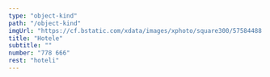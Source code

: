 ```yaml
---
type: "object-kind"
path: "/object-kind"
imgUrl: "https://cf.bstatic.com/xdata/images/xphoto/square300/57584488.webp?k=bf724e4e9b9b75480bbe7fc675460a089ba6414fe4693b83ea3fdd8e938832a6&o="
title: "Hotele"
subtitle: ""
number: "778 666"
rest: "hoteli" 
---
```

